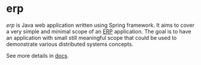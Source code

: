# erp

*erp* is Java web application written using Spring framework. It aims to cover a very simple and minimal scope of an [ERP](https://en.wikipedia.org/wiki/Enterprise_resource_planning) application. The goal is to have an application with small still meaningful scope that could be used to demonstrate various distributed systems concepts.

See more details in [docs](./docs/README.md).
